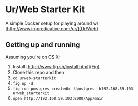 # Ur/Web Starter Kit

A simple Docker setup for playing around w/ [http://www.impredicative.com/ur/](Ur/Web).

## Getting up and running

Assuming you're on OS X:

1. Install [http://www.fig.sh/install.html](Fig)
2. Clone this repo and then
3. `cd urweb-starterkit`
4. `fig up -d`
5. `fig run postgres createdb -Upostgres -h192.168.59.103 urweb_starterkit`
6. `open http://192.168.59.103:8080/App/main`
